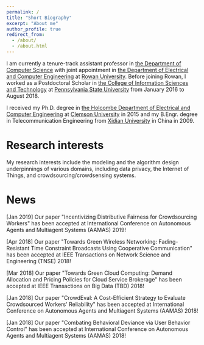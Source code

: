 ```yaml
---
permalink: /
title: "Short Biography"
excerpt: "About me"
author_profile: true
redirect_from: 
  - /about/
  - /about.html
---
```


I am currently a tenure-track assistant professor in [the Department of Computer Science](https://academics.rowan.edu/csm/departments/cs/index.html) with joint appointment in [the Department of Electrical and Computer Engineering](https://academics.rowan.edu/engineering/programs/electricalcomputer/index.html) at [Rowan University](https://www.rowan.edu/home/). Before joining Rowan, I worked as a Postdoctoral Scholar in [the College of Information Sciences and Technology](https://ist.psu.edu/) at [Pennsylvania State University](http://www.psu.edu/) from January 2016 to August 2018.

I received my Ph.D. degree in [the Holcombe Department of Electrical and Computer Engineering](http://www.clemson.edu/ces/departments/ece/) at [Clemson University](http://www.clemson.edu/) in 2015 and my B.Engr. degree in Telecommunication Engineering from [Xidian University](http://www.xidian.edu.cn/) in China in 2009.

Research interests
======
My research interests include the modeling and the algorithm design underpinnings of various domains, including data privacy, the Internet of Things, and crowdsourcing/crowdsensing systems.

News
======

[Jan 2019] Our paper "Incentivizing Distributive Fairness for Crowdsourcing Workers" has been accepted at International Conference on Autonomous Agents and Multiagent Systems (AAMAS) 2019!

[Apr 2018] Our paper "Towards Green Wireless Networking: Fading-Resistant Time Constraint Broadcasts Using Cooperative Communication" has been accepted at IEEE Transactions on Network Science and Engineering (TNSE) 2018!

[Mar 2018] Our paper "Towards Green Cloud Computing: Demand Allocation and Pricing Policies for Cloud Service Brokerage" has been accepted at IEEE Transactions on Big Data (TBD) 2018!

[Jan 2018] Our paper "CrowdEval: A Cost-Efficient Strategy to Evaluate Crowdsourced Workers' Reliability" has been accepted at International Conference on Autonomous Agents and Multiagent Systems (AAMAS) 2018!

[Jan 2018] Our paper "Combating Behavioral Deviance via User Behavior Control" has been accepted at International Conference on Autonomous Agents and Multiagent Systems (AAMAS) 2018!
